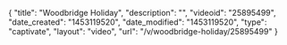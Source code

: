 {
    "title": "Woodbridge Holiday",
    "description": "",
    "videoid": "25895499",
    "date_created": "1453119520",
    "date_modified": "1453119520",
    "type": "captivate",
    "layout": "video",
    "url": "\/v\/woodbridge-holiday\/25895499"
}